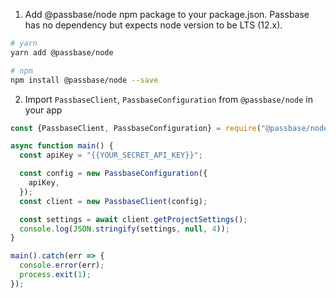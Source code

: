 1. Add @passbase/node npm package to your package.json. Passbase has no dependency but expects node version to be LTS (12.x).

```sh
# yarn
yarn add @passbase/node

# npm
npm install @passbase/node --save
```

2. Import `PassbaseClient`, `PassbaseConfiguration` from `@passbase/node` in your app

```js
const {PassbaseClient, PassbaseConfiguration} = require("@passbase/node");

async function main() {
  const apiKey = "{{YOUR_SECRET_API_KEY}}";

  const config = new PassbaseConfiguration({
    apiKey,
  });
  const client = new PassbaseClient(config);

  const settings = await client.getProjectSettings();
  console.log(JSON.stringify(settings, null, 4));
}

main().catch(err => {
  console.error(err);
  process.exit(1);
});
```
